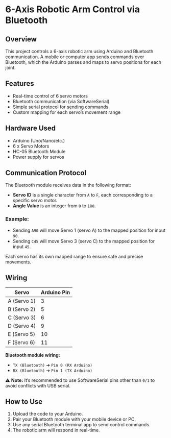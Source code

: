 # 6-Axis Robotic Arm Control via Bluetooth

## Overview

This project controls a 6-axis robotic arm using Arduino and Bluetooth communication. A mobile or computer app sends commands over Bluetooth, which the Arduino parses and maps to servo positions for each joint.

## Features

- Real-time control of 6 servo motors
- Bluetooth communication (via SoftwareSerial)
- Simple serial protocol for sending commands
- Custom mapping for each servo’s movement range

## Hardware Used

- Arduino (Uno/Nano/etc.)
- 6 x Servo Motors
- HC-05 Bluetooth Module
- Power supply for servos

## Communication Protocol

The Bluetooth module receives data in the following format:


- **Servo ID** is a single character from `A` to `F`, each corresponding to a specific servo motor.
- **Angle Value** is an integer from `0` to `180`.

### Example:

- Sending `A90` will move Servo 1 (servo A) to the mapped position for input `90`.
- Sending `C45` will move Servo 3 (servo C) to the mapped position for input `45`.

Each servo has its own mapped range to ensure safe and precise movements.

## Wiring

| Servo | Arduino Pin |
|-------|--------------|
| A (Servo 1) | 3 |
| B (Servo 2) | 5 |
| C (Servo 3) | 6 |
| D (Servo 4) | 9 |
| E (Servo 5) | 10 |
| F (Servo 6) | 11 |

**Bluetooth module wiring:**

- `TX (Bluetooth)` ➔ `Pin 0 (RX Arduino)`
- `RX (Bluetooth)` ➔ `Pin 1 (TX Arduino)`

⚠️ **Note:** It’s recommended to use SoftwareSerial pins other than `0/1` to avoid conflicts with USB serial.

## How to Use

1. Upload the code to your Arduino.
2. Pair your Bluetooth module with your mobile device or PC.
3. Use any serial Bluetooth terminal app to send control commands.
4. The robotic arm will respond in real-time.
